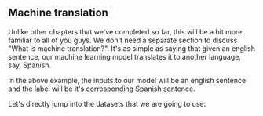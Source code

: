 ## Machine translation

Unlike other chapters that we've completed so far, this will be a bit more familiar to all of you guys. We don't need a separate section to discuss "What is machine translation?". It's as simple as saying that given an english sentence, our machine learning model translates it to another language, say, Spanish.

In the above example, the inputs to our model will be an english sentence and the label will be it's corresponding Spanish sentence.

Let's directly jump into the datasets that we are going to use.